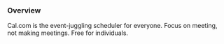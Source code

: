 ### Overview

Cal.com is the event-juggling scheduler for everyone. Focus on meeting, not making meetings. Free for individuals.
